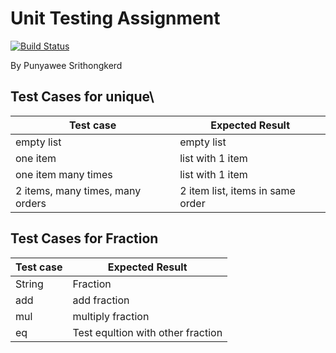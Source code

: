 # Unit Testing Assignment

[![Build Status](https://travis-ci.com/PunyaweeSrithongkerd/unittesting-PunyaweeSrithongkerd.svg?branch=master)](https://travis-ci.com/PunyaweeSrithongkerd/unittesting-PunyaweeSrithongkerd)

By Punyawee Srithongkerd

## Test Cases for unique\

| Test case              |  Expected Result    |
|------------------------|---------------------|
| empty list             |  empty list         |
| one item               |  list with 1 item   |
| one item many times    |  list with 1 item   |
| 2 items, many times, many orders | 2 item list, items in same order  |

## Test Cases for Fraction

| Test case              |  Expected Result    |
|------------------------|---------------------|
| String                 |  Fraction           |
| add                    |  add fraction       |
| mul                    |  multiply fraction  |
| eq                     | Test equltion with other fraction  |

